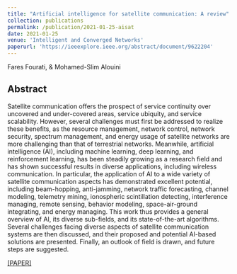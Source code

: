 ```yaml
---
title: "Artificial intelligence for satellite communication: A review"
collection: publications
permalink: /publication/2021-01-25-aisat
date: 2021-01-25
venue: 'Intelligent and Converged Networks'
paperurl: 'https://ieeexplore.ieee.org/abstract/document/9622204'
---
```

Fares Fourati, & Mohamed-Slim Alouini


## Abstract 
Satellite communication offers the prospect of service continuity over uncovered and under-covered areas, service ubiquity, and service scalability. However, several challenges must first be addressed to realize these benefits, as the resource management, network control, network security, spectrum management, and energy usage of satellite networks are more challenging than that of terrestrial networks. Meanwhile, artificial intelligence (AI), including machine learning, deep learning, and reinforcement learning, has been steadily growing as a research field and has shown successful results in diverse applications, including wireless communication. In particular, the application of AI to a wide variety of satellite communication aspects has demonstrated excellent potential, including beam-hopping, anti-jamming, network traffic forecasting, channel modeling, telemetry mining, ionospheric scintillation detecting, interference managing, remote sensing, behavior modeling, space-air-ground integrating, and energy managing. This work thus provides a general overview of AI, its diverse sub-fields, and its state-of-the-art algorithms. Several challenges facing diverse aspects of satellite communication systems are then discussed, and their proposed and potential AI-based solutions are presented. Finally, an outlook of field is drawn, and future steps are suggested.


[[PAPER]](https://ieeexplore.ieee.org/abstract/document/9622204)